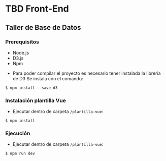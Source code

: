 # TBD Front-End
## Taller de Base de Datos

### Prerequisitos

- Node.js
- D3.js
- Npm 

* Para poder compilar el proyecto es necesario tener instalada la libreria de D3
Se instala con el comando:

```
$ npm install --save d3
```

### Instalación plantilla Vue

* Ejecutar dentro de carpeta  `/plantilla-vue`:

```
$ npm install
```
### Ejecución

* Ejecutar dentro de carpeta  `/plantilla-vue`:

```
$ npm run dev
```

